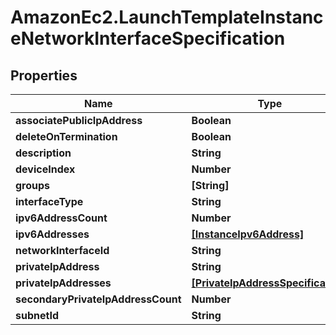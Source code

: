 # AmazonEc2.LaunchTemplateInstanceNetworkInterfaceSpecification

## Properties

Name | Type | Description | Notes
------------ | ------------- | ------------- | -------------
**associatePublicIpAddress** | **Boolean** |  | [optional] 
**deleteOnTermination** | **Boolean** |  | [optional] 
**description** | **String** |  | [optional] 
**deviceIndex** | **Number** |  | [optional] 
**groups** | **[String]** |  | [optional] 
**interfaceType** | **String** |  | [optional] 
**ipv6AddressCount** | **Number** |  | [optional] 
**ipv6Addresses** | [**[InstanceIpv6Address]**](InstanceIpv6Address.md) |  | [optional] 
**networkInterfaceId** | **String** |  | [optional] 
**privateIpAddress** | **String** |  | [optional] 
**privateIpAddresses** | [**[PrivateIpAddressSpecification]**](PrivateIpAddressSpecification.md) |  | [optional] 
**secondaryPrivateIpAddressCount** | **Number** |  | [optional] 
**subnetId** | **String** |  | [optional] 


